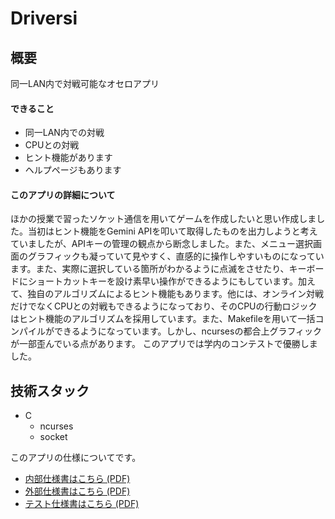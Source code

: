 # Driversi
## 概要
同一LAN内で対戦可能なオセロアプリ
#### できること
- 同一LAN内での対戦
- CPUとの対戦
- ヒント機能があります
- ヘルプページもあります
#### このアプリの詳細について
ほかの授業で習ったソケット通信を用いてゲームを作成したいと思い作成しました。当初はヒント機能をGemini APIを叩いて取得したものを出力しようと考えていましたが、APIキーの管理の観点から断念しました。また、メニュー選択画面のグラフィックも凝っていて見やすく、直感的に操作しやすいものになっています。また、実際に選択している箇所がわかるように点滅をさせたり、キーボードにショートカットキーを設け素早い操作ができるようにもしています。加えて、独自のアルゴリズムによるヒント機能もあります。他には、オンライン対戦だけでなくCPUとの対戦もできるようになっており、そのCPUの行動ロジックはヒント機能のアルゴリズムを採用しています。また、Makefileを用いて一括コンパイルができるようになっています。しかし、ncursesの都合上グラフィックが一部歪んでいる点があります。
このアプリでは学内のコンテストで優勝しました。

## 技術スタック
- C
  - ncurses
  - socket


このアプリの仕様についてです。

- [内部仕様書はこちら (PDF)](./docs/内部仕様書.pdf)
- [外部仕様書はこちら (PDF)](./docs/外部仕様書.pdf)
- [テスト仕様書はこちら (PDF)](./docs/テスト仕様書.pdf)
